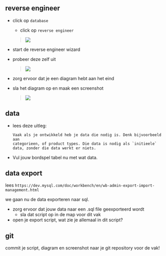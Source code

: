 ## reverse engineer

- click op `database`
    - click op `reverse engineer`
    > ![](img/reverse.PNG)

- start de reverse engineer wizard
- probeer deze zelf uit
    > ![](img/selectschema.PNG)
- zorg ervoor dat je een diagram hebt aan het eind
- sla het diagram op en maak een screenshot
    > ![](img/diagram.PNG)

## data

- lees deze uitleg:
    ```
    Vaak als je ontwikkeld heb je data die nodig is. Denk bijvoorbeeld aan 
    categorieen, of product types. Die data is nodig als `initieele` data, zonder die data werkt er niets.
    ```
- Vul jouw bordspel tabel nu met wat data.

## data export

lees `https://dev.mysql.com/doc/workbench/en/wb-admin-export-import-management.html`

we gaan nu de data exporteren naar sql.
- zorg ervoor dat jouw data naar een .sql file geexporteerd wordt
    - sla dat script op in de map voor dit vak
- open je export script, wat zie je allemaal in dit script?


## git

commit je script, diagram en screenshot naar je git repository voor de vak!